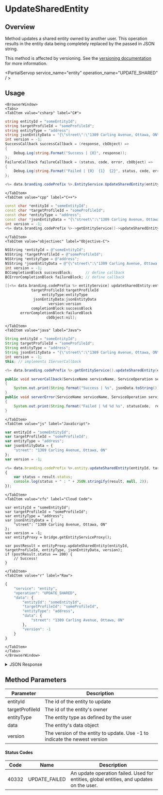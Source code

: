 # UpdateSharedEntity
## Overview
Method updates a shared entity owned by another user. This operation results in the entity data being completely replaced by the passed in JSON string.

This method is affected by versioning. See the [versioning documentation](/api/appendix/version) for more information.

<PartialServop service_name="entity" operation_name="UPDATE_SHARED" / >

## Usage

```mdx-code-block
<BrowserWindow>
<Tabs>
<TabItem value="csharp" label="C#">
```

```csharp
string entityId = "someEntityId";
string targetProfileId = "someProfileId";
string entityType = "address";
string jsonEntityData = "{\"street\":\"1309 Carling Avenue, Ottawa, ON\"}";
int version = -1;
SuccessCallback successCallback = (response, cbObject) =>
{
    Debug.Log(string.Format("Success | {0}", response));
};
FailureCallback failureCallback = (status, code, error, cbObject) =>
{
    Debug.Log(string.Format("Failed | {0}  {1}  {2}", status, code, error));
};

<%= data.branding.codePrefix %>.EntityService.UpdateSharedEntity(entityId, targetProfileId, entityType, jsonEntityData, version, successCallback, failureCallback);
```

```mdx-code-block
</TabItem>
<TabItem value="cpp" label="C++">
```

```cpp
const char *entityId = "someEntityId";
const char *targetProfileId = "someProfileId";
const char *entityType = "address";
const char *jsonEntityData = "{\"street\":\"1309 Carling Avenue, Ottawa, ON\"}";
int version = -1;
<%= data.branding.codePrefix %>->getEntityService()->updateSharedEntity(entityId, targetProfileId, entityType, jsonEntityData, version, this);
```

```mdx-code-block
</TabItem>
<TabItem value="objectivec" label="Objective-C">
```

```objectivec
NSString *entityId = @"someEntityId";
NSString *targetProfileId = @"someProfileId";
NSString *entityType = @"address";
NSString *jsonEntityData = @"{\"street\":\"1309 Carling Avenue, Ottawa, ON\"}";
int version = -1;
BCCompletionBlock successBlock;      // define callback
BCErrorCompletionBlock failureBlock; // define callback

[[<%= data.branding.codePrefix %> entityService] updateSharedEntity:entityId
            targetProfileId:targetProfileId
                 entityType:entityType
             jsonEntityData:jsonEntityData
                    version:version
            completionBlock:successBlock
       errorCompletionBlock:failureBlock
                   cbObject:nil];
```

```mdx-code-block
</TabItem>
<TabItem value="java" label="Java">
```

```java
String entityId = "someEntityId";
String targetProfileId = "someProfileId";
String entityType = "address";
String jsonEntityData = "{\"street\":\"1309 Carling Avenue, Ottawa, ON\"}";
int version = -1;
this; // implements IServerCallback

<%= data.branding.codePrefix %>.getEntityService().updateSharedEntity(entityId, targetProfileId, entityType, jsonEntityData, version, this);

public void serverCallback(ServiceName serviceName, ServiceOperation serviceOperation, JSONObject jsonData)
{
    System.out.print(String.format("Success | %s", jsonData.toString()));
}
public void serverError(ServiceName serviceName, ServiceOperation serviceOperation, int statusCode, int reasonCode, String jsonError)
{
    System.out.print(String.format("Failed | %d %d %s", statusCode,  reasonCode, jsonError.toString()));
}
```

```mdx-code-block
</TabItem>
<TabItem value="js" label="JavaScript">
```

```javascript
var entityId = "someEntityId";
var targetProfileId = "someProfileId";
var entityType = "address";
var jsonEntityData = {
    "street": "1309 Carling Avenue, Ottawa, ON"
};
var version = -1;

<%= data.branding.codePrefix %>.entity.updateSharedEntity(entityId, targetProfileId, entityType, jsonEntityData, version, result =>
{
	var status = result.status;
	console.log(status + " : " + JSON.stringify(result, null, 2));
});
```

```mdx-code-block
</TabItem>
<TabItem value="cfs" label="Cloud Code">
```

```cfscript
var entityId = "someEntityId";
var targetProfileId = "someProfileId";
var entityType = "address";
var jsonEntityData = {
    "street": "1309 Carling Avenue, Ottawa, ON"
};
var version = -1;
var entityProxy = bridge.getEntityServiceProxy();

var postResult = entityProxy.updateSharedEntity(entityId, targetProfileId, entityType, jsonEntityData, version);
if (postResult.status == 200) {
    // Success!
}
```

```mdx-code-block
</TabItem>
<TabItem value="r" label="Raw">
```

```r
{
	"service": "entity",
	"operation": "UPDATE_SHARED",
	"data": {
		"entityId": "someEntityId",
		"targetProfileId": "someProfileId",
		"entityType": "address",
		"data": {
			"street": "1309 Carling Avenue, Ottawa, ON"
		},
		"version": -1
	}
}
```

```mdx-code-block
</TabItem>
</Tabs>
</BrowserWindow>
```

<details>
<summary>JSON Response</summary>

```json
{
	"status": 200,
	"data": {
		"entityId": "113db68a-48ad-4fc9-9f44-5fd36fc6445f",
		"entityType": "person",
		"version": 1,
		"data": {
			"name": "john",
			"age": 30
		},
		"acl": {
			"other": 0
		},
		"createdAt": 1395943044322,
		"updatedAt": 1395943044322
	}
}
```
</details>

## Method Parameters
Parameter | Description
--------- | -----------
entityId | The id of the entity to update
targetProfileId | The id of the entity's owner
entityType | The entity type as defined by the user
data | The entity's data object
version | The version of the entity to update. Use -1 to indicate the newest version
#### Status Codes
Code | Name | Description
---- | ---- | -----------
40332 | UPDATE_FAILED | An update operation failed. Used for entities, global entities, and updates on the user.


